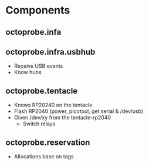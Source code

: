 # Components

## octoprobe.infa


## octoprobe.infra.usbhub

* Receive USB events
* Know hubs

## octoprobe.tentacle

* Knows RP20240 on the tentacle
* Flash RP2040 (power, picotool, get serial & /dev/usb)
* Given /dev/xy from the tentacle-rp2040
  * Switch relays

## octoprobe.reservation

* Allocations base on tags
